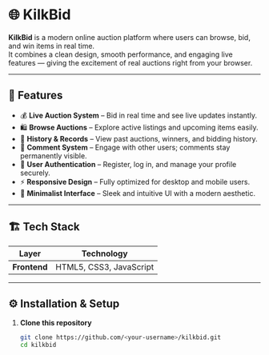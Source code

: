 # 🌐 KilkBid

**KilkBid** is a modern online auction platform where users can browse, bid, and win items in real time.  
It combines a clean design, smooth performance, and engaging live features — giving the excitement of real auctions right from your browser.

---

## 🚀 Features

- 💰 **Live Auction System** – Bid in real time and see live updates instantly.  
- 🛍️ **Browse Auctions** – Explore active listings and upcoming items easily.  
- 📜 **History & Records** – View past auctions, winners, and bidding history.  
- 💬 **Comment System** – Engage with other users; comments stay permanently visible.  
- 🔐 **User Authentication** – Register, log in, and manage your profile securely.  
- ⚡ **Responsive Design** – Fully optimized for desktop and mobile users.  
- 🎨 **Minimalist Interface** – Sleek and intuitive UI with a modern aesthetic.  

---

## 🏗️ Tech Stack

| Layer | Technology |
|-------|-------------|
| **Frontend** | HTML5, CSS3, JavaScript 

---

## ⚙️ Installation & Setup

1. **Clone this repository**
   ```bash
   git clone https://github.com/<your-username>/kilkbid.git
   cd kilkbid

